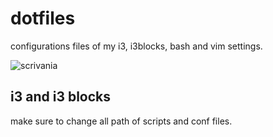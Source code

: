 # dotfiles
configurations files of my i3, i3blocks, bash and vim settings.

![scrivania](https://user-images.githubusercontent.com/50635581/71322945-b8782a80-24cd-11ea-8469-5cde2fe4603f.png)

## i3 and i3 blocks
make sure to change all path of scripts and conf files.
